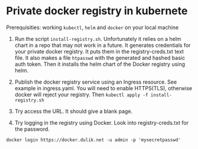 # Private docker registry in kubernete

Prerequisities: working `kubectl`, `helm` and `docker` on your local machine

1. Run the script `install-registry.sh`. Unfortunately it relies on a helm
chart in a repo that may not work in a future.
It generates credentials for your private docker registry. It puts them
in the registry-creds.txt text file. It also makes a file `htpasswd`
with the generated and hashed basic auth token. Then it installs
the helm chart of the Docker registry using helm.

2. Publish the docker registry service using an Ingress resource.
See example in ingress.yaml. You will need to enable HTTPS(TLS), otherwise
docker will reject your registry. Then `kubectl apply -f install-registry.sh`

3. Try access the URL. It should give a blank page.

4. Try logging in the registry using Docker. Look into registry-creds.txt
for the password.

`docker login https://docker.dulik.net -u admin -p 'mysecretpasswd'`
